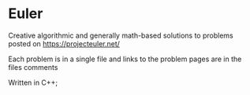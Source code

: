 # Euler

Creative algorithmic and generally math-based solutions to problems posted on https://projecteuler.net/

Each problem is in a single file and links to the problem pages are in the files comments

Written in C++;
